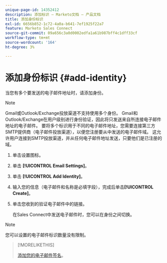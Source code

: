```yaml
---
unique-page-id: 14352412
description: 添加标识 — Marketo文档 — 产品文档
title: 添加身份标识
exl-id: 6656b852-1c72-4a0a-b641-7ef1925f22a7
feature: Marketo Sales Connect
source-git-commit: 09a656c3a0d0002edfa1a61b987bff4c1dff33cf
workflow-type: tm+mt
source-wordcount: '164'
ht-degree: 3%

---
```


# 添加身份标识 {#add-identity}

当您有多个要发送的电子邮件地址时，请添加身份。

>[!NOTE]
>
>Gmail或Outlook/Exchange投放渠道不支持使用多个身份。 Gmail和Outlook/Exchange在用户级别进行身份验证，因此将只发送来自所连接电子邮件地址的电子邮件。 要将多个标识用于不同的电子邮件地址，您需要连接第三方SMTP提供商（电子邮件投放渠道），以便您注册要从中发送的电子邮件域。 这允许用户连接到SMTP投放渠道，并从任何电子邮件地址发送，只要他们是已注册的域。

1. 单击设置图标。

1. 单击 **[!UICONTROL Email Settings]**。

1. 单击 **[!UICONTROL Add Identity]**。

1. 输入您的信息（电子邮件和名称是必填字段），完成后单击&#x200B;**[!UICONTROL Create]**。

1. 单击您收到的验证电子邮件中的链接。

   在Sales Connect中发送电子邮件时，您可以在身份之间切换。

>[!NOTE]
>
>您可以设置的电子邮件标识数量没有限制。

>[!MORELIKETHIS]
>
>[添加您的电子邮件签名](/help/marketo/product-docs/marketo-sales-connect/getting-started/email-settings/add-your-email-signature.md)。
